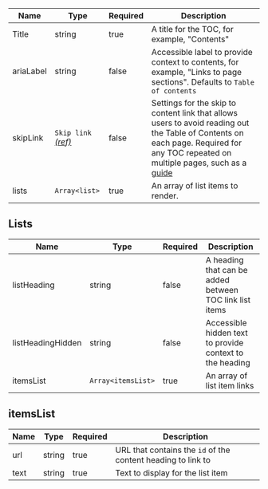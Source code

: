 | Name      | Type                                               | Required | Description                                                                                                                                                                                          |
| --------- | -------------------------------------------------- | -------- | ---------------------------------------------------------------------------------------------------------------------------------------------------------------------------------------------------- |
| Title     | string                                             | true     | A title for the TOC, for example, "Contents"                                                                                                                                                         |
| ariaLabel | string                                             | false    | Accessible label to provide context to contents, for example, "Links to page sections". Defaults to `Table of contents`                                                                              |
| skipLink  | `Skip link` [_(ref)_](/components/skip-to-content) | false    | Settings for the skip to content link that allows users to avoid reading out the Table of Contents on each page. Required for any TOC repeated on multiple pages, such as a [guide](/patterns/guide) |
| lists     | `Array<list>`                                      | true     | An array of list items to render.                                                                                                                                                                    |

## Lists

| Name              | Type               | Required | Description                                              |
| ----------------- | ------------------ | -------- | -------------------------------------------------------- |
| listHeading       | string             | false    | A heading that can be added between TOC link list items  |
| listHeadingHidden | string             | false    | Accessible hidden text to provide context to the heading |
| itemsList         | `Array<itemsList>` | true     | An array of list item links                              |

## itemsList

| Name | Type   | Required | Description                                                  |
| ---- | ------ | -------- | ------------------------------------------------------------ |
| url  | string | true     | URL that contains the `id` of the content heading to link to |
| text | string | true     | Text to display for the list item                            |
